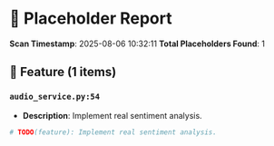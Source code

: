 # 📝 Placeholder Report

**Scan Timestamp**: 2025-08-06 10:32:11
**Total Placeholders Found**: 1

## 📌 Feature (1 items)

### `audio_service.py:54`
- **Description**: Implement real sentiment analysis.
```python
# TODO(feature): Implement real sentiment analysis.
```
